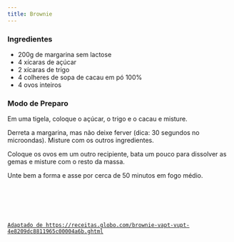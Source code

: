 ```yaml
---
title: Brownie
---
```


### Ingredientes

- 200g de margarina sem lactose
- 4 xícaras de açúcar
- 2 xícaras de trigo
- 4 colheres de sopa de cacau em pó 100%
- 4 ovos inteiros

### Modo de Preparo

Em uma tigela, coloque o açúcar, o trigo e o cacau e misture.

Derreta a margarina, mas não deixe ferver (dica: 30 segundos no microondas). Misture com os outros ingredientes.

Coloque os ovos em um outro recipiente, bata um pouco para dissolver as gemas e misture com o resto da massa.

Unte bem a forma e asse por cerca de 50 minutos em fogo médio.

<br />
<br />
<br />
<br />

[`Adaptado de https://receitas.globo.com/brownie-vapt-vupt-4e8209dc8811965c00004a6b.ghtml`](https://receitas.globo.com/brownie-vapt-vupt-4e8209dc8811965c00004a6b.ghtml)